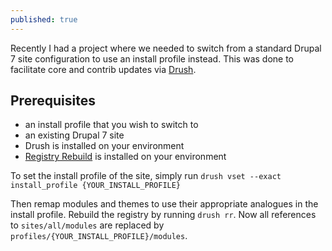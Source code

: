 ```yaml
---
published: true
---
```


Recently I had a project where we needed to switch from a standard Drupal 7 site configuration to use an install profile instead. This was done to facilitate core and contrib updates via [Drush](https://www.drupal.org/project/drush).

## Prerequisites
- an install profile that you wish to switch to
- an existing Drupal 7 site
- Drush is installed on your environment
- [Registry Rebuild](https://www.drupal.org/project/registry_rebuild) is installed on your environment

To set the install profile of the site, simply run `drush vset --exact install_profile {YOUR_INSTALL_PROFILE}`

Then remap modules and themes to use their appropriate analogues in the install profile. Rebuild the registry by running `drush rr`. Now all references to `sites/all/modules` are replaced by `profiles/{YOUR_INSTALL_PROFILE}/modules`.
